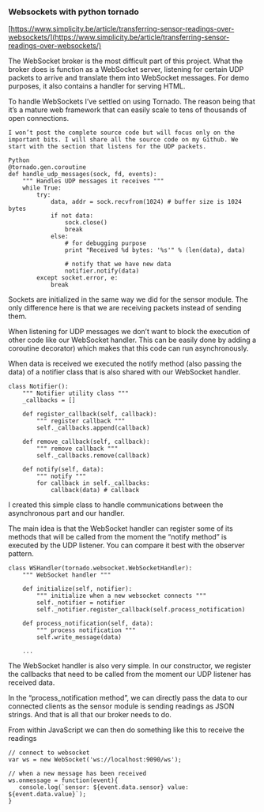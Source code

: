 ### Websockets with python tornado

[https://www.simplicity.be/article/transferring-sensor-readings-over-websockets/](https://www.simplicity.be/article/transferring-sensor-readings-over-websockets/)

The WebSocket broker is the most difficult part of this project. What the broker does is function as a WebSocket server, listening for certain UDP packets to arrive and translate them into WebSocket messages. For demo purposes, it also contains a handler for serving HTML.

To handle WebSockets I’ve settled on using Tornado. The reason being that it’s a mature web framework that can easily scale to tens of thousands of open connections.


```
I won’t post the complete source code but will focus only on the important bits. I will share all the source code on my Github. We start with the section that listens for the UDP packets.

Python
@tornado.gen.coroutine
def handle_udp_messages(sock, fd, events):
    """ Handles UDP messages it receives """
    while True:
        try:
            data, addr = sock.recvfrom(1024) # buffer size is 1024 bytes
            if not data:
                sock.close()
                break
            else:
                # for debugging purpose
                print "Received %d bytes: '%s'" % (len(data), data)

                # notify that we have new data
                notifier.notify(data)
        except socket.error, e:
            break
```

Sockets are initialized in the same way we did for the sensor module. The only difference here is that we are receiving packets instead of sending them.

When listening for UDP messages we don’t want to block the execution of other code like our WebSocket handler. This can be easily done by adding a coroutine decorator) which makes that this code can run asynchronously.

When data is received we executed the notify method (also passing the data) of a notifier class that is also shared with our WebSocket handler.


```
class Notifier():
    """ Notifier utility class """
    _callbacks = []

    def register_callback(self, callback):
        """ register callback """
        self._callbacks.append(callback)

    def remove_callback(self, callback):
        """ remove callback """
        self._callbacks.remove(callback)

    def notify(self, data):
        """ notify """
        for callback in self._callbacks:
            callback(data) # callback
```

I created this simple class to handle communications between the asynchronous part and our handler.

The main idea is that the WebSocket handler can register some of its methods that will be called from the moment the “notify method” is executed by the UDP listener. You can compare it best with the observer pattern.

```
class WSHandler(tornado.websocket.WebSocketHandler):
    """ WebSocket handler """

    def initialize(self, notifier):
        """ initialize when a new websocket connects """
        self._notifier = notifier
        self._notifier.register_callback(self.process_notification)

    def process_notification(self, data):
        """ process notification """
        self.write_message(data)

    ...
```

The WebSocket handler is also very simple. In our constructor, we register the callbacks that need to be called from the moment our UDP listener has received data.

In the “process_notification method”, we can directly pass the data to our connected clients as the sensor module is sending readings as JSON strings. And that is all that our broker needs to do.

From within JavaScript we can then do something like this to receive the readings

```
// connect to websocket
var ws = new WebSocket('ws://localhost:9090/ws');

// when a new message has been received
ws.onmessage = function(event){
   console.log(`sensor: ${event.data.sensor} value: ${event.data.value}`);
}
```
